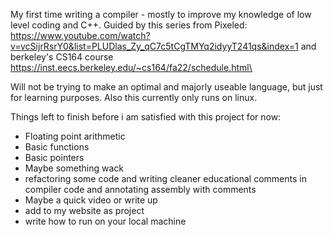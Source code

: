 My first time writing a compiler - mostly to improve my knowledge of low level coding and C++.
Guided by this series from Pixeled: https://www.youtube.com/watch?v=vcSijrRsrY0&list=PLUDlas_Zy_qC7c5tCgTMYq2idyyT241qs&index=1
and berkeley's CS164 course https://inst.eecs.berkeley.edu/~cs164/fa22/schedule.html\ 

Will not be trying to make an optimal and majorly useable language, but just for learning purposes. Also this currently only runs on linux. 

Things left to finish before i am satisfied with this project for now:
  - Floating point arithmetic
  - Basic functions
  - Basic pointers 
  - Maybe something wack
  - refactoring some code and writing cleaner educational comments in compiler code and annotating assembly with comments
  - Maybe a quick video or write up
  - add to my website as project
  - write how to run on your local machine
